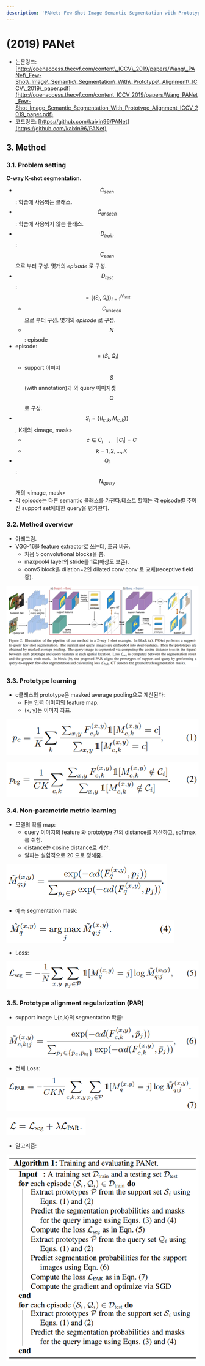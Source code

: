 ```yaml
---
description: 'PANet: Few-Shot Image Semantic Segmentation with Prototype Alignment'
---
```


# \(2019\) PANet

* 논문링크: ​[http://openaccess.thecvf.com/content\_ICCV\_2019/papers/Wang\_PANet\_Few-Shot\_Image\_Semantic\_Segmentation\_With\_Prototype\_Alignment\_ICCV\_2019\_paper.pdf](http://openaccess.thecvf.com/content_ICCV_2019/papers/Wang_PANet_Few-Shot_Image_Semantic_Segmentation_With_Prototype_Alignment_ICCV_2019_paper.pdf)
* 코드링크:  [https://github.com/kaixin96/PANet](https://github.com/kaixin96/PANet)

## **3.** Method

### 3.1. Problem setting

**C-way K-shot segmentation.**

* $$C_{seen} $$ : 학습에 사용되는 클래스.
* $$C_{unseen} $$ : 학습에 사용되지 않는 클래스.
* $$ D_{train}$$: $$ C_{seen} $$ 으로 부터 구성.  몇개의 _episode_ 로 구성.
* $$ D_{test}$$:$$ = \{(S_i, Q_i)\}_{i=1}^{N_{test}}$$
  * $$ C_{unseen} $$ 으로 부터 구성.  몇개의 _episode_ 로 구성.
  * $$ N $$: episode 
* episode:  $$=  (S_i, Q_i)$$
  * support 이미지 $$S$$ \(with annotation\)과 와 query 이미지셋 $$Q$$로 구성.
* $$ S_i = \{(I_{c,k}, M_{c,k})\}$$, K개의 &lt;image, mask&gt;
  * $$  $$$$c \in C_i  \quad , \quad |C_i| = C$$
  * $$k=1, 2, \dots , K $$
* $$Q_i$$:$$N_{query}$$개의 &lt;image, mask&gt;
* 각 episode는 다른 semantic 클래스를 가진다.테스트 할때는 각 episode별 주어진 support set에대한 query을 평가한다.

### 3.2. Method overview

* 아래그림.
* VGG-16을 feature extractor로 쓰는데, 조금 바꿈.
  * 처음 5 convolutional blocks을 씀.
  * maxpool4 layer의 stride를 1로\(해상도 보존\).
  * conv5 block을 dilation=2인 dilated conv conv 로 교체\(receptive field 증\).

![](../.gitbook/assets/image%20%2851%29.png)

### 3.3. Prototype learning

* c클래스의  prototype은 masked average pooling으로 계산된다:
  * F는 입력 이미지의 feature map.
  * \(x, y\)는 이미지 좌표.

![](../.gitbook/assets/image%20%28167%29.png)

![](../.gitbook/assets/image%20%28139%29.png)

### 3.4. Non-parametric metric learning

* ​모델의 확률 map:
  * query 이미지의 feature 와 prototype 간의 distance를 계산하고, softmax를 취함.
  * distance는 cosine distance로 계산.
  * 알파는 실험적으로 20 으로 정해줌. 



![](../.gitbook/assets/image%20%28132%29.png)

* 예측 segmentation mask:

![](../.gitbook/assets/image%20%28117%29.png)

* Loss:

![](../.gitbook/assets/image%20%283%29.png)



### 3.5. Prototype alignment regularization \(PAR\)

* support image I\_{c,k}의 segmentation 확률:

![](../.gitbook/assets/image%20%2881%29.png)

* 전체 Loss:



![](../.gitbook/assets/image%20%2833%29.png)

![](../.gitbook/assets/image%20%2886%29.png)

* 알고리즘:

![](../.gitbook/assets/image%20%2863%29.png)









